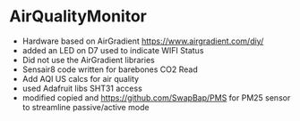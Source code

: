 # AirQualityMonitor
- Hardware based on AirGradient  https://www.airgradient.com/diy/
- added an LED on D7 used to indicate WIFI Status
- Did not use the AirGradient libraries
- Sensair8 code written for barebones CO2 Read
- Add AQI US calcs for air quality
- used Adafruit libs SHT31 access
- modified copied and https://github.com/SwapBap/PMS for PM25 sensor to streamline passive/active mode
